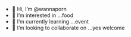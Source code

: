 - 👋 Hi, I’m @wannaporn
- 👀 I’m interested in ...food
- 🌱 I’m currently learning ...event
- 💞️ I’m looking to collaborate on ...yes welcome


<!---
wannaporn/wannaporn is a ✨ special ✨ repository because its `README.md` (this file) appears on your GitHub profile.
You can click the Preview link to take a look at your changes.
--->
